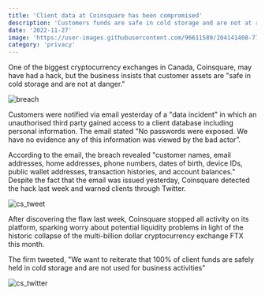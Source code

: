 ```yaml
---
title: 'Client data at Coinsquare has been compromised'
description: 'Customers funds are safe in cold storage and are not at risk, according to the exchange'
date: '2022-11-27'
image: 'https://user-images.githubusercontent.com/96611589/204141408-779d5f8f-f3e7-4edd-8ad5-0148d63a223a.jpg'
category: 'privacy'
---
```




One of the biggest cryptocurrency exchanges in Canada, Coinsquare, may have had a hack, but the business insists that customer assets are "safe in cold storage and are not at danger." 

![breach](https://user-images.githubusercontent.com/96611589/204141678-f3476056-a2fd-468b-804f-4442c5177d5a.jpg)



Customers were notified via email yesterday of a "data incident" in which an unauthorised third party gained access to a client database including personal information. The email stated "No passwords were exposed. We have no evidence any of this information was viewed by the bad actor”.

According to the email, the breach revealed "customer names, email addresses, home addresses, phone numbers, dates of birth, device IDs, public wallet addresses, transaction histories, and account balances." Despite the fact that the email was issued yesterday, Coinsquare detected the hack last week and warned clients through Twitter.

![cs_tweet](https://user-images.githubusercontent.com/96611589/204141553-d6e18542-079b-497f-8698-1bf685767e84.png)


After discovering the flaw last week, Coinsquare stopped all activity on its platform, sparking worry about potential liquidity problems in light of the historic collapse of the multi-billion dollar cryptocurrency exchange FTX this month. 

The firm tweeted, "We want to reiterate that 100% of client funds are safely held in cold storage and are not used for business activities"

![cs_twitter](https://user-images.githubusercontent.com/96611589/204141583-48d09a86-3ece-4e37-b077-74ec46797f59.png)
